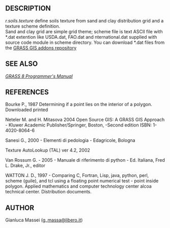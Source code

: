 ## DESCRIPTION

*r.soils.texture* define soils texture from sand and clay distribution
grid and a texture scheme definition.  
Sand and clay grid are simple grid theme; scheme file is text ASCII file
with \*.dat extention like USDA.dat, FAO.dat and nternational.dat
supplied with source code module in scheme directory. You can download
\*.dat files from the [GRASS GIS addons
repository](https://github.com/OSGeo/grass-addons/tree/grass8/src/raster/r.soils.texture/scheme)

## SEE ALSO  

*[GRASS 8 Programmer's Manual](https://grass.osgeo.org/programming8/)*

## REFERENCES

Bourke P., 1987 Determining if a point lies on the interior of a
polygon. Downloaded printed

Neteler M. and H. Mitasova 2004 Open Source GIS: A GRASS GIS Approach -
Kluwer Academic Publisher/Springer, Boston, -Second edition ISBN:
1-4020-8064-6

Sanesi G., 2000 - Elementi di pedologia - Edagricole, Bologna

Texture AutoLookup (TAL) ver 4.2, 2002

Van Rossum G. - 2005 - Manuale di riferimento di python - Ed. Italiana,
Fred L. Drake, Jr., editor

WATTON J. D., 1997 - Comparing C, Fortran, Lisp, java, python, perl,
scheme (guile), and tcl using a floating point numerical test - point
inside polygon. Applied mathematics and computer technology center alcoa
technical center. Distribution documents.

## AUTHOR

Gianluca Massei (g\_massa@libero.it)
